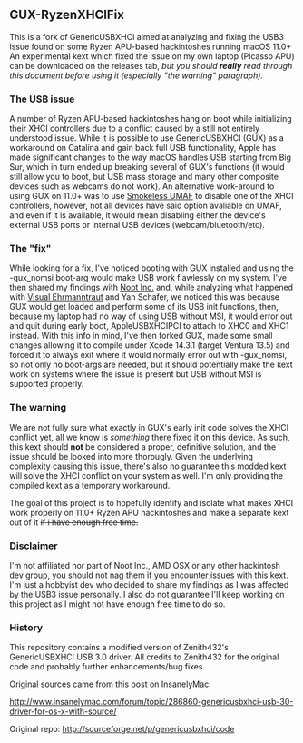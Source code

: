 ## GUX-RyzenXHCIFix

This is a fork of GenericUSBXHCI aimed at analyzing and fixing the USB3 issue found on some Ryzen APU-based hackintoshes running macOS 11.0+
An experimental kext which fixed the issue on my own laptop (Picasso APU) can be downloaded on the releases tab, *but you should **really** read through this document before using it (especially "the warning" paragraph).*

### The USB issue

A number of Ryzen APU-based hackintoshes hang on boot while initializing their XHCI controllers due to a conflict caused by a still not entirely understood issue. While it is possible to use GenericUSBXHCI (GUX) as a workaround on Catalina and gain back full USB functionality, Apple has made significant changes to the way macOS handles USB starting from Big Sur, which in turn ended up breaking several of GUX's functions (it would still allow you to boot, but USB mass storage and many other composite devices such as webcams do not work). An alternative work-around to using GUX on 11.0+ was to use [Smokeless UMAF](https://github.com/DavidS95/Smokeless_UMAF) to disable one of the XHCI controllers, however, not all devices have said option avaliable on UMAF, and even if it is available, it would mean disabling either the device's external USB ports or internal USB devices (webcam/bluetooth/etc).

### The "fix"

While looking for a fix, I've noticed booting with GUX installed and using the -gux_nomsi boot-arg would make USB work flawlessly on my system. I've then shared my findings with [Noot Inc.](https://nootinc.github.io/) and, while analyzing what happened with [Visual Ehrmanntraut](https://github.com/ChefKissInc) and Yan Schafer, we noticed this was because GUX would get loaded and perform some of its USB init functions, then, because my laptop had no way of using USB without MSI, it would error out and quit during early boot, AppleUSBXHCIPCI to attach to XHC0 and XHC1 instead. With this info in mind, I've then forked GUX, made some small changes allowing it to compile under Xcode 14.3.1 (target Ventura 13.5) and forced it to always exit where it would normally error out with -gux_nomsi, so not only no boot-args are needed, but it should potentially make the kext work on systems where the issue is present but USB without MSI is supported properly.

### The warning

We are not fully sure what exactly in GUX's early init code solves the XHCI conflict yet, all we know is *something* there fixed it on this device. As such, this kext should **not** be considered a proper, definitive solution, and the issue should be looked into more thorougly. Given the underlying complexity causing this issue, there's also no guarantee this modded kext will solve the XHCI conflict on your system as well. I'm only providing the compiled kext as a temporary workaround.

The goal of this project is to hopefully identify and isolate what makes XHCI work properly on 11.0+ Ryzen APU hackintoshes and make a separate kext out of it ~~if i have enough free time.~~

### Disclaimer

I'm not affiliated nor part of Noot Inc., AMD OSX or any other hackintosh dev group, you should not nag them if you encounter issues with this kext. I'm just a hobbyist dev who decided to share my findings as I was affected by the USB3 issue personally.
I also do not guarantee I'll keep working on this project as I might not have enough free time to do so.

### History

This repository contains a modified version of Zenith432's GenericUSBXHCI USB 3.0 driver. All credits to Zenith432 for the original code and probably further enhancements/bug fixes.

Original sources came from this post on InsanelyMac:

http://www.insanelymac.com/forum/topic/286860-genericusbxhci-usb-30-driver-for-os-x-with-source/

Original repo:
http://sourceforge.net/p/genericusbxhci/code
